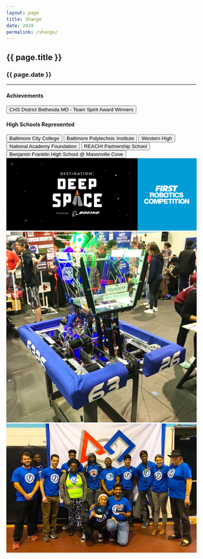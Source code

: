 ```yaml
---
layout: page
title: Shango
date: 2019
permalink: /shango/
---
```


<div class="container" markdown="1">
<section class="card bg-light page-card p-4" markdown="1">

<h1 class="mx-auto pb-2">{{ page.title }}</h1>
<h3 class="mx-auto">{{ page.date }}</h3>
<hr>

<h4 class="p-0">Achievements</h4>
<button type="button" class="page-button m-1 btn btn-primary">CHS District Bethesda MD - Team Spirit Award Winners</button>

<h4 class="mt-2 p-0">High Schools Represented</h4>
<button type="button" class="page-outline-button m-1 btn btn-outline-primary">Baltimore City College</button>
<button type="button" class="page-outline-button m-1 btn btn-outline-primary">Baltimore Polytechnic Institute</button>
<button type="button" class="page-outline-button m-1 btn btn-outline-primary">Western High</button>
<button type="button" class="page-outline-button m-1 btn btn-outline-primary">National Academy Foundation</button>
<button type="button" class="page-outline-button m-1 btn btn-outline-primary">REACH! Partnership School</button>
<button type="button" class="page-outline-button m-1 btn btn-outline-primary">Benjamin Franklin High School @ Masonville Cove</button>

<div class="p-0">
<img src="/assets/img/robots/shango-1.jpg" class="img-fluid mx-auto my-2 rounded" />
<img src="/assets/img/robots/shango-2.jpg" class="img-fluid mx-auto my-2 rounded" />
<img src="/assets/img/robots/shango-3.jpg" class="img-fluid mx-auto mt-2 rounded" />
</div>

</section>
</div>